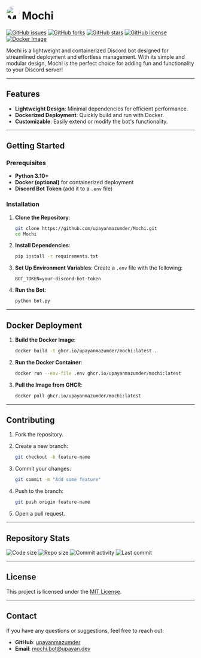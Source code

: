 # <img src="https://github.com/user-attachments/assets/e80e38cb-65ef-4aaf-b3a2-c6722c03cba2" alt="Mochi" width="35" height="35" style="border-radius: 50%;" /> Mochi

[![GitHub issues](https://img.shields.io/github/issues/upayanmazumder/Mochi)](https://github.com/upayanmazumder/Mochi/issues)
[![GitHub forks](https://img.shields.io/github/forks/upayanmazumder/Mochi)](https://github.com/upayanmazumder/Mochi/network)
[![GitHub stars](https://img.shields.io/github/stars/upayanmazumder/Mochi)](https://github.com/upayanmazumder/Mochi/stargazers)
[![GitHub license](https://img.shields.io/github/license/upayanmazumder/Mochi)](https://github.com/upayanmazumder/Mochi/blob/main/LICENSE)
[![Docker Image](https://img.shields.io/badge/Docker-GHCR%20Image-blue)](https://ghcr.io/upayanmazumder/mochi)

Mochi is a lightweight and containerized Discord bot designed for streamlined deployment and effortless management. With its simple and modular design, Mochi is the perfect choice for adding fun and functionality to your Discord server!

---

## Features

- **Lightweight Design**: Minimal dependencies for efficient performance.
- **Dockerized Deployment**: Quickly build and run with Docker.
- **Customizable**: Easily extend or modify the bot's functionality.

---

## Getting Started

### Prerequisites

- **Python 3.10+**
- **Docker (optional)** for containerized deployment
- **Discord Bot Token** (add it to a `.env` file)

### Installation

1. **Clone the Repository**:

   ```bash
   git clone https://github.com/upayanmazumder/Mochi.git
   cd Mochi
   ```

2. **Install Dependencies**:

   ```bash
   pip install -r requirements.txt
   ```

3. **Set Up Environment Variables**:
   Create a `.env` file with the following:

   ```
   BOT_TOKEN=your-discord-bot-token
   ```

4. **Run the Bot**:

   ```bash
   python bot.py
   ```

---

## Docker Deployment

1. **Build the Docker Image**:

   ```bash
   docker build -t ghcr.io/upayanmazumder/mochi:latest .
   ```

2. **Run the Docker Container**:

   ```bash
   docker run --env-file .env ghcr.io/upayanmazumder/mochi:latest
   ```

3. **Pull the Image from GHCR**:

   ```bash
   docker pull ghcr.io/upayanmazumder/mochi:latest
   ```

---

## Contributing

1. Fork the repository.
2. Create a new branch:

   ```bash
   git checkout -b feature-name
   ```

3. Commit your changes:

   ```bash
   git commit -m "Add some feature"
   ```

4. Push to the branch:

   ```bash
   git push origin feature-name
   ```

5. Open a pull request.

---

## Repository Stats

![Code size](https://img.shields.io/github/languages/code-size/upayanmazumder/Mochi)
![Repo size](https://img.shields.io/github/repo-size/upayanmazumder/Mochi)
![Commit activity](https://img.shields.io/github/commit-activity/m/upayanmazumder/Mochi)
![Last commit](https://img.shields.io/github/last-commit/upayanmazumder/Mochi)

---

## License

This project is licensed under the [MIT License](LICENSE).

---

## Contact

If you have any questions or suggestions, feel free to reach out:

- **GitHub**: [upayanmazumder](https://github.com/upayanmazumder)
- **Email**: [mochi.bot@upayan.dev](mailto:mochi.bot@upayan.dev)

